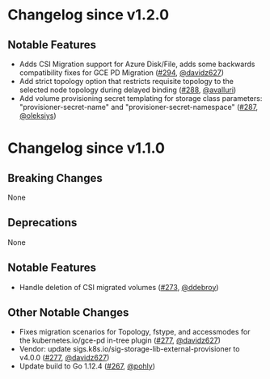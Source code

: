# Changelog since v1.2.0

## Notable Features

* Adds CSI Migration support for Azure Disk/File, adds some backwards compatibility fixes for GCE PD Migration ([#294](https://github.com/kubernetes-csi/external-provisioner/pull/294), [@davidz627](https://github.com/davidz627))
* Add strict topology option that restricts requisite topology to the selected node topology during delayed binding ([#288](https://github.com/kubernetes-csi/external-provisioner/pull/288), [@avalluri](https://github.com/avalluri))
* Add volume provisioning secret templating for storage class parameters: "provisioner-secret-name" and "provisioner-secret-namespace" ([#287](https://github.com/kubernetes-csi/external-provisioner/pull/287), [@oleksiys](https://github.com/oleksiys))


# Changelog since v1.1.0

## Breaking Changes

None

## Deprecations

None

## Notable Features

* Handle deletion of CSI migrated volumes ([#273](https://github.com/kubernetes-csi/external-provisioner/pull/273), [@ddebroy](https://github.com/ddebroy))

## Other Notable Changes

* Fixes migration scenarios for Topology, fstype, and accessmodes for the kubernetes.io/gce-pd in-tree plugin ([#277](https://github.com/kubernetes-csi/external-provisioner/pull/277), [@davidz627](https://github.com/davidz627))
* Vendor: update sigs.k8s.io/sig-storage-lib-external-provisioner to v4.0.0 ([#277](https://github.com/kubernetes-csi/external-provisioner/pull/277), [@davidz627](https://github.com/davidz627))
* Update build to Go 1.12.4 ([#267](https://github.com/kubernetes-csi/external-provisioner/pull/267), [@pohly](https://github.com/pohly))
